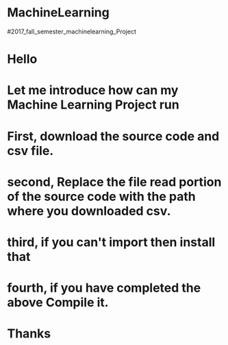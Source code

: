 # MachineLearning
#2017_fall_semester_machinelearning_Project

# Hello
# Let me introduce how can my Machine Learning Project run 
# First, download the source code and csv file.
# second, Replace the file read portion of the source code with the path where you downloaded csv.
# third, if you can't import then install that
# fourth, if you have completed the above Compile it.

# Thanks
